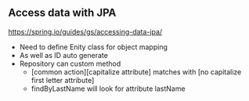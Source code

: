 ## Access data with JPA
https://spring.io/guides/gs/accessing-data-jpa/
- Need to define Enity class for object mapping
- As well as ID auto generate 
- Repository can custom method
  - [common action][capitalize attribute] matches with [no capitalize first letter attribute]
  - findByLastName will look for attribute lastName
